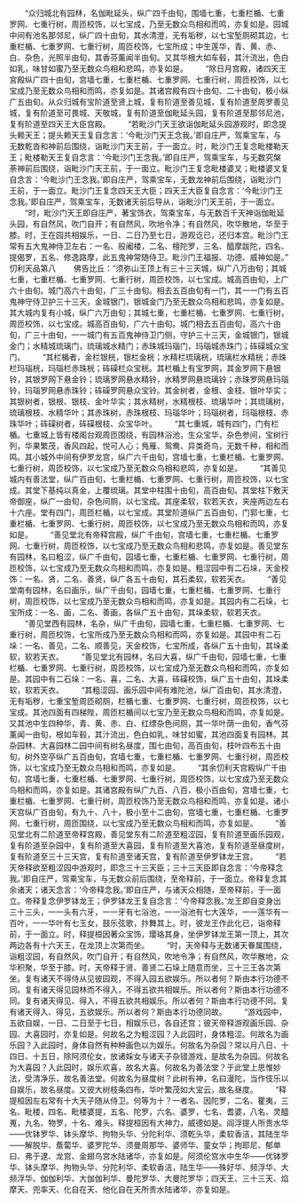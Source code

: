 <!-- { "loadSidebar": true } -->
　　“众归城北有园林，名伽毗延头，纵广四千由旬，围墙七重，七重栏楯、七重罗网、七重行树，周匝校饰，以七宝成，乃至无数众鸟相和而鸣，亦复如是。园城中间有池名那邻尼，纵广四十由旬，其水清澄，无有垢秽，以七宝堑厕砌其边，七重栏楯、七重罗网、七重行树，周匝校饰，七宝所成；中生莲华，青、黄、赤、白、杂色，光照半由旬，其香芬薰闻半由旬。又其华根大如车毂，其汁流出，色白如乳，味甘如蜜乃至无数众鸟相和悲鸣，亦复如是。
　　“除日月宫殿，诸四天王宮殿纵广四十由旬，宫墙七重，七重栏楯、七重罗网、七重行树，周匝校饰，以七宝成乃至无数众鸟相和而鸣，亦复如是。其诸宫殿有四十由旬、二十由旬，极小纵广五由旬。从众归城有宝阶道至贤上城，复有阶道至善见城，复有阶道至周罗善见城，复有阶道至可畏城、天敬城，复有阶道至伽毗延头园，复有阶道至那邻尼池，复有阶道至四天王大臣宫殿。
　　“若毗沙门天王欲诣伽毗延头园游观时，即念提头赖天王；提头赖天王复自念言：‘今毗沙门天王念我。’即自庄严，驾乘宝车，与无数乾沓和神前后围绕，诣毗沙门天王前，于一面立。时，毗沙门王复念毗楼勒天王；毗楼勒天王复自念言：‘今毗沙门王念我。’即自庄严，驾乘宝车，与无数究槃荼神前后围绕，诣毗沙门天王前，于一面立。毗沙门王复念毗楼婆叉；毗楼婆叉复自念言：‘今毗沙门王念我。’即自庄严，驾乘宝车，无数龙神前后围绕，诣毗沙门王前，于一面立。毗沙门王复念四天王大臣；四天王大臣复自念言：‘今毗沙门王念我。’即自庄严，驾乘宝车，无数诸天前后导从，诣毗沙门天王前，于一面立。
　　“时，毗沙门天王即自庄严，著宝饰衣，驾乘宝车，与无数百千天神诣伽毗延头园，有自然风，吹门自开；有自然风，吹地令净；有自然风，吹华散地，华至于膝。时，王在园共相娱乐，一日、二日乃至七日，游观讫已，还归本宫。毗沙门王常有五大鬼神侍卫左右：一名、般阇楼，二名、檀陀罗，三名、醯摩跋陀，四名、提偈罗，五名、修逸路摩，此五鬼神常随侍卫。毗沙门王福报、功德、威神如是。”
忉利天品第八
　　佛告比丘：“须弥山王顶上有三十三天城，纵广八万由旬；其城七重，七重栏楯、七重罗网、七重行树，周匝校饰，以七宝成。城高百由旬，上广六十由旬。城门高六十由旬，广三十由旬。相去五百由旬有一门，其一一门有五百鬼神守侍卫护三十三天，金城银门，银城金门乃至无数众鸟相和悲鸣，亦复如是。其大城内复有小城，纵广六万由旬；其城七重，七重栏楯、七重罗网、七重行树，周匝校饰，以七宝成。城高百由旬，广六十由旬。城门相去五百由旬，高六十由旬，广三十由旬，一一城门有五百鬼神侍卫门侧，守护三十三天，金城银门，银城金门；水精城琉璃门，琉璃城水精门；赤珠城玛瑙门，玛瑙城赤珠门；砗磲城众宝门。
　　“其栏楯者，金栏银桄，银栏金桄；水精栏琉璃桄，琉璃栏水精桄；赤珠栏玛瑙桄，玛瑙栏赤珠桄；砗磲栏众宝桄。其栏楯上有宝罗网，其金罗网下悬银铃，其银罗网下悬金铃；琉璃罗网悬水精铃，水精罗网悬琉璃铃；赤珠罗网悬玛瑙铃，玛瑙罗网悬赤珠铃；砗磲罗网悬众宝铃。其金树者，金根、金枝、银叶华实；其银树者，银根、银枝、金叶华实；其水精树，水精根枝、琉璃华叶；其琉璃树，琉璃根枝、水精华叶；其赤珠树，赤珠根枝、玛瑙华叶；玛瑙树者，玛瑙根枝、赤珠华叶；砗磲树者，砗磲根枝、众宝华叶。
　　“其七重城，城有四门，门有栏楯。七重城上皆有楼阁台观周匝围绕，有园林浴池，生众宝华，杂色参间，宝树行列，华果繁茂，香风四起，悦可人心；鳬雁、鸳鸯、异类奇鸟，无数千种，相和而鸣。其小城外中间有伊罗龙宫，纵广六千由旬，宫墙七重，七重栏楯、七重罗网、七重行树，周匝校饰，以七宝成乃至无数众鸟相和悲鸣，亦复如是。
　　“其善见城内有善法堂，纵广百由旬，七重栏楯、七重罗网、七重行树，周匝校饰，以七宝成。其堂下基纯以真金，上覆琉璃。其堂中柱围十由旬，高百由旬。其堂柱下敷天帝御座，纵广一由旬，杂色间厕，以七宝成。其座柔软，软若天衣，夹座两边左右十六座。堂有四门，周匝栏楯，以七宝成。其堂阶道纵广五百由旬，门郭七重，七重栏楯、七重罗网、七重行树，周匝校饰，以七宝成乃至无数众鸟相和而鸣，亦复如是。
　　“善见堂北有帝释宫殿，纵广千由旬，宫墙七重，七重栏楯、七重罗网、七重行树，周匝校饰，以七宝成乃至无数众鸟相和悲鸣，亦复如是。善见堂东有园林，名曰粗涩，纵广千由旬，园墙七重，七重栏楯、七重罗网、七重行树，周匝校饰，以七宝成乃至无数众鸟相和而鸣，亦复如是。粗涩园中有二石垛，天金校饰：一名、贤，二名、善贤，纵广各五十由旬，其石柔软，软若天衣。
　　“善见堂南有园林，名曰画乐，纵广千由旬，园墙七重，七重栏楯、七重罗网、七重行树，周匝校饰，以七宝成乃至无数众鸟相和而鸣，亦复如是。其园内有二石垛，七宝所成：一名、画，二名、善画，各纵广五十由旬，其垛柔软，软若天衣。
　　“善见堂西有园林，名杂，纵广千由旬，园墙七重，七重栏楯、七重罗网、七重行树，周匝校饰，七宝所成乃至无数众鸟相和而鸣，亦复如是。其园中有二石垛：一名、善见，二名、顺善见，天金校饰，七宝所成，各纵广五十由旬，其垛柔软，软若天衣。
　　“善见堂北有园林，名曰大喜，纵广千由旬，园墙七重，七重栏楯、七重罗网、七重行树，周匝校饰，以七宝成乃至无数众鸟相和而鸣，亦复如是。其园中有二石垛：一名、喜，二名、大喜，砗磲校饰，纵广五十由旬，其垛柔软，软若天衣。
　　“其粗涩园、画乐园中间有难陀池，纵广百由旬，其水清澄，无有垢秽，七重宝堑周匝砌厕，栏楯七重、七重罗网、七重行树，周匝校饰，以七宝成。其池四面有四梯陛，周匝栏楯间以七宝乃至无数众鸟相和而鸣，亦复如是。又其池中生四种华，青、黄、赤、白、红缥杂色间厕，其一华叶荫一由旬，香气芬薰闻一由旬，根如车毂，其汁流出，色白如乳，味甘如蜜，其池四面复有园林。其杂园林、大喜园林二园中间有树名昼度，围七由旬，高百由旬，枝叶四布五十由旬，树外空亭纵广五百由旬，宫墙七重，七重栏楯、七重罗网、七重行树，周匝校饰，以七宝成乃至无数众鸟相和而鸣，亦复如是。
　　“其余忉利天宫殿纵广千由旬，宫墙七重，七重栏楯、七重罗网、七重行树，周匝校饰，以七宝成乃至无数众鸟相和而鸣，亦复如是。其诸宫殿有纵广九百、八百，极小百由旬，宫墙七重，七重栏楯、七重罗网、七重行树，周匝校饰乃至无数众鸟相和而鸣，亦复如是。诸小天宫纵广百由旬，有九十、八十，极小至十二由旬，宫墙七重，七重栏楯、七重罗网、七重行树，周匝围绕，以七宝成乃至无数众鸟相和而鸣，亦复如是。
　　“善见堂北有二阶道至帝释宫殿，善见堂东有二阶道至粗涩园，复有阶道至画乐园观，复有阶道至杂园中，复有阶道至大喜园，复有阶道至大喜池，复有阶道至昼度树，复有阶道至三十三天宫，复有阶道至诸天宫，复有阶道至伊罗钵龙王宫。
　　“若天帝释欲至粗涩园中游观时，即念三十三天臣；三十三天臣即自念言：‘今帝释念我。’即自庄严，驾乘宝车，与无数众前后围绕，至帝释前，于一面立。帝释复念其余诸天；诸天念言：‘今帝释念我。’即自庄严，与诸天众相随，至帝释前，于一面立。帝释复念伊罗钵龙王；伊罗钵龙王复自念言：‘今帝释念我。’龙王即自变身出三十三头，一一头有六牙，一一牙有七浴池，一一浴池有七大莲华，一一莲华有一百叶，一一华叶有七玉女，鼓乐弦歌，抃舞其上。时，彼龙王作此化已，诣帝释前，于一面立。时，释提桓因著众宝饰，璎珞其身，坐伊罗钵龙王第一顶上，其次两边各有十六天王，在龙顶上次第而坐。
　　“时，天帝释与无数诸天眷属围绕，诣粗涩园，有自然风，吹门自开；有自然风，吹地令净；有自然风，吹华散地，众华积聚，华至于膝。时，天帝释于贤、善贤二石垛上随意而坐，三十三王各次第坐。复有诸天不得侍从见彼园观，不得入园五欲娱乐。所以者何？斯由本行功德不同。复有诸天得见园林而不得入，不得五欲共相娱乐。所以者何？斯由本行功德不同。复有诸天得见、得入，不得五欲共相娱乐。所以者何？斯由本行功德不同。复有诸天得入、得见，五欲娱乐。所以者何？斯由本行功德同故。
　　“游戏园中，五欲自娱，一日、二日至于七日，相娱乐已，各自还宫；彼天帝释游观画乐园、杂园、大喜园时，亦复如是。何故名之为粗涩园？入此园时，身体粗涩。何故名为画乐园？入此园时，身体自然有种种画色以为娱乐。何故名为杂园？常以月八日、十四日、十五日，除阿须伦女，放诸婇女与诸天子杂错游戏，是故名为杂园。何故名为大喜园？入此园时，娱乐欢喜，故名大喜。何故名为善法堂？于此堂上思惟妙法，受清净乐，故名善法堂。何故名为昼度树？此树有神，名曰漫陀，当作伎乐以自娱乐，故名昼度。又彼大树枝条四布，华叶繁茂如大宝云，故名昼度。
　　“释提桓因左右常有十大天子随从侍卫。何等为十？一者名、因陀罗，二名、瞿夷，三名、毗楼，四名、毗楼婆提，五名、陀罗，六名、婆罗，七名、耆婆，八名、灵醯嵬，九名、物罗，十名、难头。释提桓因有大神力，威德如是。阎浮提人所贵水华——优钵罗华、钵头摩华、拘物头华、分陀利华、须乾头华，柔软香洁，其陆生华——解脱华、薝蔔华、婆罗陀华、须曼周那华、婆师华、童女华；拘耶尼、郁单曰、弗于逮、龙宫、金翅鸟宫水陆诸华，亦复如是。阿须伦宫水中生华——优钵罗华、钵头摩华、拘物头华、分陀利华、柔软香洁，陆生华——殊好华、频浮华、大频浮华、伽伽利华、大伽伽利华、曼陀罗华、大曼陀罗华；四天王、三十三天、焰摩天、兜率天、化自在天、他化自在天所贵水陆诸华，亦复如是。
